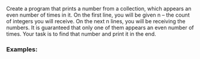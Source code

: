 Create a program that prints a number from a collection, which appears an even number of times in it. On the first line, you will be given n – the count of integers you will receive. On the next n lines, you will be receiving the numbers. It is guaranteed that only one of them appears an even number of times. Your task is to find that number and print it in the end. 

### Examples:


